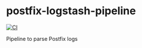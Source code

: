 # postfix-logstash-pipeline

[![CI](https://github.com/widhalmt/postfix-logstash-pipeline/workflows/Logstash%20Syntax/badge.svg?event=push)](https://github.com/widhalmt/postfix-logstash-pipeline/actions?query=workflow%3A%22Logstash+Syntax%22)

Pipeline to parse Postfix logs
